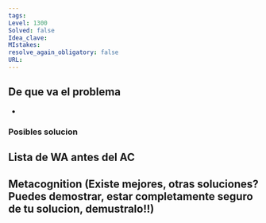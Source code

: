 ```yaml
---
tags:
Level: 1300
Solved: false 
Idea_clave: 
MIstakes: 
resolve_again_obligatory: false
URL: 
---
```


## De que va el problema

- 

### Posibles solucion


## Lista de WA antes del AC

## Metacognition (Existe mejores, otras soluciones? Puedes demostrar, estar completamente seguro de tu solucion, demustralo!!)


